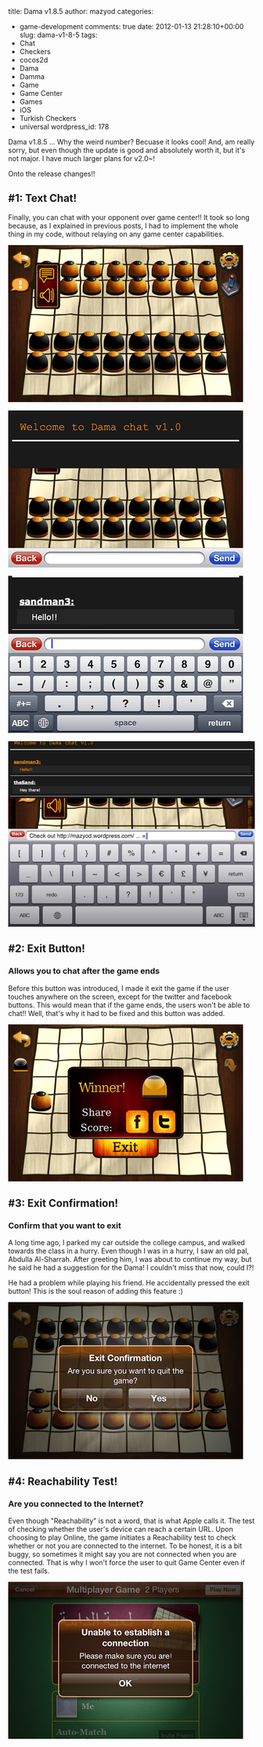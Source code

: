 title: Dama v1.8.5
author: mazyod
categories:
- game-development
comments: true
date: 2012-01-13 21:28:10+00:00
slug: dama-v1-8-5
tags:
- Chat
- Checkers
- cocos2d
- Dama
- Damma
- Game
- Game Center
- Games
- iOS
- Turkish Checkers
- universal
wordpress_id: 178

Dama v1.8.5 ... Why the weird number? Becuase it looks cool! And, am really sorry, but even though the update is good and absolutely worth it, but it's not major. I have much larger plans for v2.0~!

Onto the release changes!!


## #1: Text Chat!

Finally, you can chat with your opponent over game center!! It took so long because, as I explained in previous posts, I had to implement the whole thing in my code, without relaying on any game center capabilities.

[![image](/images/img_1203.png)](/images/img_1203.png)


[![image](/images/img_1204.png)](/images/img_1204.png)


[![image](/images/img_1205.png)](/images/img_1205.png)


[![image](/images/img_0001.png)](/images/img_0001.png)


## #2: Exit Button!


### Allows you to chat after the game ends


Before this button was introduced, I made it exit the game if the user touches anywhere on the screen, except for the twitter and facebook buttons. This would mean that if the game ends, the users won't be able to chat!! Well, that's why it had to be fixed and this button was added.

[![image](/images/img_1206.png)](/images/img_1206.png)


## #3: Exit Confirmation!




### Confirm that you want to exit


A long time ago, I parked my car outside the college campus, and walked towards the class in a hurry. Even though I was in a hurry, I saw an old pal, Abdulla Al-Sharrah. After greeting him, I was about to continue my way, but he said he had a suggestion for the Dama! I couldn't miss that now, could I?!

He had a problem while playing his friend. He accidentally pressed the exit button! This is the soul reason of adding this feature :)

[![image](/images/img_1202.png)](/images/img_1202.png)


## #4: Reachability Test!




### Are you connected to the Internet?


Even though "Reachability" is not a word, that is what Apple calls it. The test of checking whether the user's device can reach a certain URL. Upon choosing to play Online, the game initiates a Reachability test to check whether or not you are connected to the internet. To be honest, it is a bit buggy, so sometimes it might say you are not connected when you are connected. That is why I won't force the user to quit Game Center even if the test fails.

[![image](/images/img_1201.png)](/images/img_1201.png)
